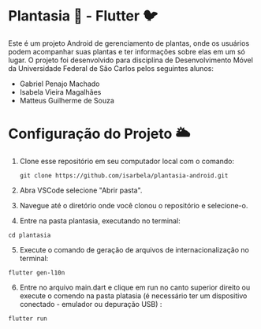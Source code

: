# Plantasia :herb: - Flutter 🐦
Este é um projeto Android de gerenciamento de plantas, onde os usuários podem acompanhar suas plantas e ter informações sobre elas em um só lugar. O projeto foi desenvolvido para disciplina de Desenvolvimento Móvel da Universidade Federal de São Carlos pelos seguintes alunos:

 - Gabriel Penajo Machado
 - Isabela Vieira Magalhães
 - Matteus Guilherme de Souza

# Configuração do Projeto 🌥️

1. Clone esse repositório em seu computador local com o comando:
 
   ```
   git clone https://github.com/isarbela/plantasia-android.git
   ```
2. Abra VSCode selecione "Abrir pasta".
3. Navegue até o diretório onde você clonou o repositório e selecione-o.
4. Entre na pasta plantasia, executando no terminal:
```
cd plantasia
```
5. Execute o comando de geração de arquivos de internacionalização no terminal:
 ```
 flutter gen-l10n
```

6. Entre no arquivo main.dart e clique em run no canto superior direito ou execute o comendo na pasta platasia (é necessário ter um dispositivo conectado - emulador ou depuração USB) :
```
flutter run
```
